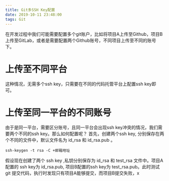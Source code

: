 ```yaml
---
title: Git多SSH Key配置
date: 2019-10-11 23:48:00
tags: Git
---
```

在开发过程中我们可能需要配置多个git账户，比如将项目A上传至Github，项目B上传至GitLab，或者是需要配置两个Github账号，不同项目上传至不同的账号下。
# 上传至不同平台
这种情况，无需多个ssh key，只需要在不同的代码托管平台上配置ssh key即可。
# 上传至同一平台的不同账号
由于是同一平台，需要区分账号，且同一平台会出现ssh key冲突的情况，我们需要两个不同的ssh key。那么如何配置呢？
首先，创建两个ssh key, 分别保存在两个不同的文件中，默认文件名为 id_rsa 和 id_rsa.pub 。
``` shell
ssh-keygen -t rsa -C +邮箱地址
``` 
假设现在创建了两个 ssh key ,私钥分别保存为 id_rsa 和 test_rsa 文件中。项目A配置的 ssh key为 id_rsa.pub, 项目B配置的ssh key为 test_rsa.pub。此时测试 git 提交代码，执行时发现只有项目A能够提交，而项目B提交失败，x

